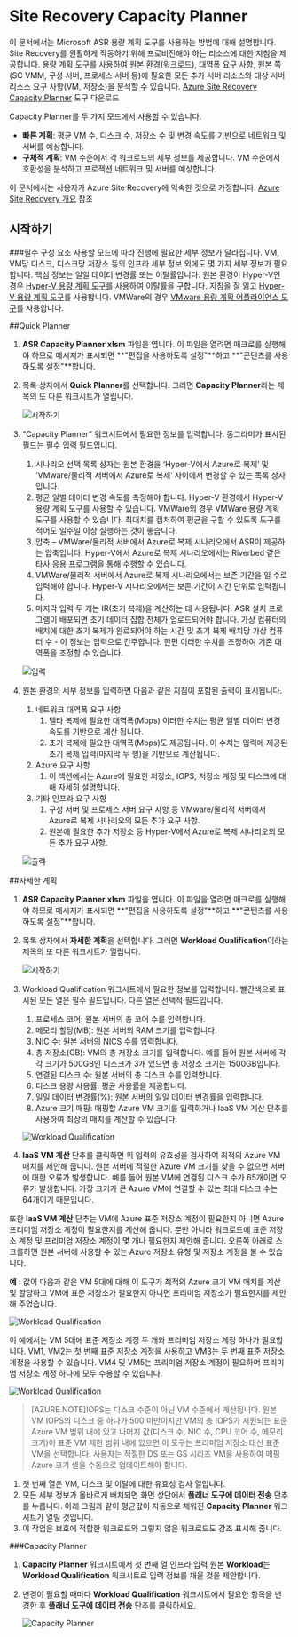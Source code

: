 <properties
	pageTitle="Site Recovery Capacity Planner | Microsoft Azure" 
	description="Azure Site Recovery는 온-프레미스에 있는 가상 컴퓨터와 물리적 서버의 복제, 장애 조치 및 복구를 Azure 또는 보조 온-프레미스 사이트로 조정합니다." 
	services="site-recovery" 
	documentationCenter="" 
	authors="prateek9us" 
	manager="abhiag" 
	editor=""/>

<tags 
	ms.service="site-recovery" 
	ms.devlang="na"
	ms.topic="article"
	ms.tgt_pltfrm="na"
	ms.workload="storage-backup-recovery" 
	ms.date="11/27/2015" 
	ms.author="pratshar"/>

# Site Recovery Capacity Planner

이 문서에서는 Microsoft ASR 용량 계획 도구를 사용하는 방법에 대해 설명합니다. Site Recovery를 원활하게 작동하기 위해 프로비전해야 하는 리소스에 대한 지침을 제공합니다. 용량 계획 도구를 사용하여 원본 환경(워크로드), 대역폭 요구 사항, 원본 쪽(SC VMM, 구성 서버, 프로세스 서버 등)에 필요한 모든 추가 서버 리소스와 대상 서버 리소스 요구 사항(VM, 저장소)을 분석할 수 있습니다. [Azure Site Recovery Capacity Planner](http://aka.ms/asr-capacity-planner-excel) 도구 다운로드
 
Capacity Planner를 두 가지 모드에서 사용할 수 있습니다.
 
- **빠른 계획**: 평균 VM 수, 디스크 수, 저장소 수 및 변경 속도를 기반으로 네트워크 및 서버를 예상합니다. 
- **구체적 계획**: VM 수준에서 각 워크로드의 세부 정보를 제공합니다. VM 수준에서 호환성을 분석하고 프로젝션 네트워크 및 서버를 예상합니다.
     
이 문서에서는 사용자가 Azure Site Recovery에 익숙한 것으로 가정합니다. [Azure Site Recovery 개요](site-recovery-overview.md) 참조

## 시작하기
###필수 구성 요소
사용할 모드에 따라 진행에 필요한 세부 정보가 달라집니다. VM, VM당 디스크, 디스크당 저장소 등의 인프라 세부 정보 외에도 몇 가지 세부 정보가 필요합니다. 핵심 정보는 일일 데이터 변경률 또는 이탈률입니다. 원본 환경이 Hyper-V인 경우 [Hyper-V 용량 계획 도구](https://www.microsoft.com/en-in/download/details.aspx?id=39057)를 사용하여 이탈률을 구합니다. 지침을 잘 읽고 [Hyper-V 용량 계획 도구](site-recovery-capacity-planning-for-hyper-v-replication.md)를 사용합니다. VMWare의 경우 [VMware 용량 계획 어플라이언스 도구](https://labs.vmware.com/flings/vsphere-replication-capacity-planning-appliance)를 사용합니다.

##Quick Planner
1.	**ASR Capacity Planner.xlsm** 파일을 엽니다. 이 파일을 열려면 매크로를 실행해야 하므로 메시지가 표시되면 **"편집을 사용하도록 설정"**하고 **"콘텐츠를 사용하도록 설정"**합니다. 
1.	목록 상자에서 **Quick Planner**를 선택합니다. 그러면 **Capacity Planner**라는 제목의 또 다른 워크시트가 열립니다.

	![시작하기](./media/site-recovery-capacity-planner/getting-started.png)

1.	“Capacity Planner” 워크시트에서 필요한 정보를 입력합니다. 동그라미가 표시된 필드는 필수 입력 필드입니다.
	1.	시나리오 선택 목록 상자는 원본 환경을 ‘Hyper-V에서 Azure로 복제’ 및 ‘VMware/물리적 서버에서 Azure로 복제’ 사이에서 변경할 수 있는 목록 상자입니다.
	1. 	평균 일별 데이터 변경 속도를 측정해야 합니다. Hyper-V 환경에서 Hyper-V 용량 계획 도구를 사용할 수 있습니다. VMWare의 경우 VMWare 용량 계획 도구를 사용할 수 있습니다. 최대치를 캡처하여 평균을 구할 수 있도록 도구를 적어도 일주일 이상 실행하는 것이 좋습니다. 
	1. 	압축 – VMWare/물리적 서버에서 Azure로 복제 시나리오에서 ASR이 제공하는 압축입니다. Hyper-V에서 Azure로 복제 시나리오에서는 Riverbed 같은 타사 응용 프로그램을 통해 수행할 수 있습니다. 
	1. VMWare/물리적 서버에서 Azure로 복제 시나리오에서는 보존 기간을 일 수로 입력해야 합니다. Hyper-V 시나리오에서는 보존 기간이 시간 단위로 입력됩니다. 
	1. 마지막 입력 두 개는 IR(초기 복제)을 계산하는 데 사용됩니다. ASR 설치 프로그램이 배포되면 초기 데이터 집합 전체가 업로드되어야 합니다. 가상 컴퓨터의 배치에 대한 초기 복제가 완료되어야 하는 시간 및 초기 복제 배치당 가상 컴퓨터 수 - 이 정보는 입력으로 간주합니다. 한편 이러한 수치를 조정하여 기존 대역폭을 조정할 수 있습니다. 

	![입력](./media/site-recovery-capacity-planner/inputs.png)

1. 원본 환경의 세부 정보를 입력하면 다음과 같은 지침이 포함된 출력이 표시됩니다.
	1.	네트워크 대역폭 요구 사항
		1. 델타 복제에 필요한 대역폭(Mbps) 이러한 수치는 평균 일별 데이터 변경 속도를 기반으로 계산 됩니다. 
		1. 초기 복제에 필요한 대역폭(Mbps)도 제공됩니다. 이 수치는 입력에 제공된 초기 복제 입력(마지막 두 행)을 기반으로 계산됩니다. 
	1.	Azure 요구 사항
		1. 	이 섹션에서는 Azure에 필요한 저장소, IOPS, 저장소 계정 및 디스크에 대해 자세히 설명합니다. 
	1. 	기타 인프라 요구 사항 
		1. 구성 서버 및 프로세스 서버 요구 사항 등 VMware/물리적 서버에서 Azure로 복제 시나리오의 모든 추가 요구 사항. 
		1. 	원본에 필요한 추가 저장소 등 Hyper-V에서 Azure로 복제 시나리오의 모든 추가 요구 사항.
			
	![출력](./media/site-recovery-capacity-planner/output.png)
 
##자세한 계획

1.	**ASR Capacity Planner.xlsm** 파일을 엽니다. 이 파일을 열려면 매크로를 실행해야 하므로 메시지가 표시되면 **"편집을 사용하도록 설정"**하고 **"콘텐츠를 사용하도록 설정"**합니다. 
1.	목록 상자에서 **자세한 계획**을 선택합니다. 그러면 **Workload Qualification**이라는 제목의 또 다른 워크시트가 열립니다.

	![시작하기](./media/site-recovery-capacity-planner/getting-started-2.png)


1.	Workload Qualification 워크시트에서 필요한 정보를 입력합니다. 빨간색으로 표시된 모든 열은 필수 필드입니다. 다른 열은 선택적 필드입니다.
	1.	프로세스 코어: 원본 서버의 총 코어 수를 입력합니다.
	1. 메모리 할당(MB): 원본 서버의 RAM 크기를 입력합니다.
	1.	NIC 수: 원본 서버의 NICS 수를 입력합니다.
	1. 총 저장소(GB): VM의 총 저장소 크기를 입력합니다. 예를 들어 원본 서버에 각각 크기가 500GB인 디스크가 3개 있으면 총 저장소 크기는 1500GB입니다.
	1. 연결된 디스크 수: 원본 서버의 총 디스크 수를 입력합니다.
	1. 디스크 용량 사용률: 평균 사용률을 제공합니다. 
	1. 일일 데이터 변경률(%): 원본 서버의 일일 데이터 변경률을 입력합니다.
	1. Azure 크기 매핑: 매핑할 Azure VM 크기를 입력하거나 IaaS VM 계산 단추를 사용하여 최상의 매치를 계산할 수 있습니다. 

	![Workload Qualification](./media/site-recovery-capacity-planner/workload-qualification.png)
 

1. **IaaS VM 계산** 단추를 클릭하면 위 입력의 유효성을 검사하여 최적의 Azure VM 매치를 제안해 줍니다. 원본 서버에 적절한 Azure VM 크기를 찾을 수 없으면 서버에 대한 오류가 발생합니다. 예를 들어 원본 VM에 연결된 디스크 수가 65개이면 오류가 발생합니다. 가장 크기가 큰 Azure VM에 연결할 수 있는 최대 디스크 수는 64개이기 때문입니다.


또한 **IaaS VM 계산** 단추는 VM에 Azure 표준 저장소 계정이 필요한지 아니면 Azure 프리미엄 저장소 계정이 필요한지를 계산해 줍니다. 뿐만 아니라 워크로드에 표준 저장소 계정 및 프리미엄 저장소 계정이 몇 개나 필요한지 제안해 줍니다. 오른쪽 아래로 스크롤하면 원본 서버에 사용할 수 있는 Azure 저장소 유형 및 저장소 계정을 볼 수 있습니다.
 
**예** : 값이 다음과 같은 VM 5대에 대해 이 도구가 최적의 Azure 크기 VM 매치를 계산 및 할당하고 VM에 표준 저장소가 필요한지 아니면 프리미엄 저장소가 필요한지를 제안해 주었습니다.

![Workload Qualification](./media/site-recovery-capacity-planner/workload-qualification-2.png)

이 예에서는 VM 5대에 표준 저장소 계정 두 개와 프리미엄 저장소 계정 하나가 필요합니다. VM1, VM2는 첫 번째 표준 저장소 계정을 사용하고 VM3는 두 번째 표준 저장소 계정을 사용할 수 있습니다. VM4 및 VM5는 프리미엄 저장소 계정이 필요하며 프리미엄 저장소 계정 하나에 모두 수용할 수 있습니다.

![Workload Qualification](./media/site-recovery-capacity-planner/workload-qualification-3.png)


>[AZURE.NOTE]IOPS는 디스크 수준이 아닌 VM 수준에서 계산됩니다. 원본 VM IOPS의 디스크 중 하나가 500 미만이지만 VM의 총 IOPS가 지원되는 표준 Azure VM 범위 내에 있고 나머지 값(디스크 수, NIC 수, CPU 코어 수, 메모리 크기)이 표준 VM 제한 범위 내에 있으면 이 도구는 프리미엄 저장소 대신 표준 VM을 선택합니다. 사용자는 적절한 DS 또는 GS 시리즈 VM을 사용하여 매핑 Azure 크기 셀을 수동으로 업데이트해야 합니다.


1.	첫 번째 열은 VM, 디스크 및 이탈에 대한 유효성 검사 열입니다. 
1.	모든 세부 정보가 올바르게 배치되면 화면 상단에서 **플래너 도구에 데이터 전송** 단추를 누릅니다. 아래 그림과 같이 평균값이 자동으로 채워진 **Capacity Planner** 워크시트가 열릴 것입니다. 
1.	이 작업은 보호에 적합한 워크로드와 그렇지 않은 워크로드도 강조 표시해 줍니다.


###Capacity Planner

1.	**Capacity Planner** 워크시트에서 첫 번째 열 인프라 입력 원본 **Workload**는 **Workload Qualification** 워크시트로 입력 정보를 채울 것을 제안합니다.  
1.	변경이 필요할 때마다 **Workload Qualification** 워크시트에서 필요한 항목을 변경한 후 **플래너 도구에 데이터 전송** 단추를 클릭하세요. 

	![Capacity Planner](./media/site-recovery-capacity-planner/capacity-planner.png)

<!---HONumber=AcomDC_1203_2015-->